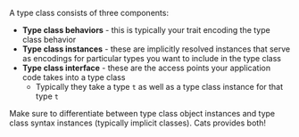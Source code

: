 A type class consists of three components:
* **Type class behaviors** - this is typically your trait encoding the type class behavior
* **Type class instances** - these are implicitly resolved instances that serve as encodings for particular types you want to include in the type class
* **Type class interface** - these are the access points your application code takes into a type class
    * Typically they take a type `t` as well as a type class instance for that type `t`

Make sure to differentiate between type class object instances and type class syntax instances (typically implicit classes). Cats provides both!


    